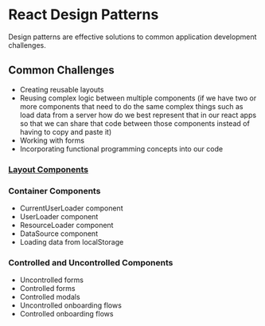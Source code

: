 # React Design Patterns

Design patterns are effective solutions to common application development challenges.

## Common Challenges

- Creating reusable layouts
- Reusing complex logic between multiple components
(if we have two or more components that need to do the same complex things such as load data from a server how do we best represent that in our react apps so that we can share that code between those components instead of having to copy and paste it)
- Working with forms
- Incorporating functional programming concepts into our code

### [Layout Components](https://github.com/EzequielCaste/react-design-patterns/tree/main/01%20Layout%20Components)


### Container Components
- CurrentUserLoader component
- UserLoader component
- ResourceLoader component
- DataSource component
- Loading data from localStorage

### Controlled and Uncontrolled Components
- Uncontrolled forms
- Controlled forms
- Controlled modals
- Uncontrolled onboarding flows
- Controlled onboarding flows


